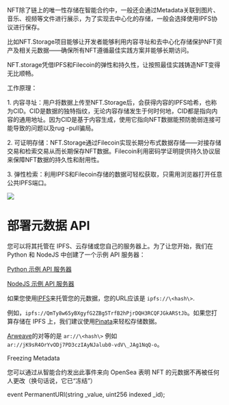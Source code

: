 NFT除了链上的唯一性存储在智能合约中，一般还会通过Metadata关联到图片、音乐、视频等文件进行展示，为了实现去中心化的存储，一般会选择使用IPFS协议进行保存。

比如NFT.Storage项目能够让开发者能够利用内容寻址和去中心化存储保护NFT资产及相关元数据——确保所有NFT遵循最佳实践方案并能够长期访问。

NFT.storage凭借IPFS和Filecoin的弹性和持久性，让按照最佳实践铸造NFT变得无比顺畅。

工作原理：

1\. 内容寻址：用户将数据上传至NFT.Storage后，会获得内容的IPFS哈希，也称为CID。CID是数据的独特指纹，无论内容存储发生于何时何地，CID都是指向内容的通用地址。因为CID是基于内容生成，使用它指向NFT数据能预防脆弱连接可能导致的问题以及rug -pull骗局。

2\. 可证明存储：NFT.Storage通过Filecoin实现长期分布式数据存储——对接存储交易和检索交易从而长期保存NFT数据。Filecoin利用密码学证明提供持久协议层来保障NFT数据的持久性和耐用性。

3\. 弹性检索：利用IPFS和Filecoin存储的数据可轻松获取，只需用浏览器打开任意公共IPFS端口。

![](/nft_docs/images/C8E8B9247E689ABA6EB41B59F328D4D6.png)

# 部署元数据 API

您可以将其托管在 IPFS、云存储或您自己的服务器上。为了让您开始，我们在 Python 和 NodeJS 中创建了一个示例 API 服务器：

[Python 示例 API 服务器](https://github.com/ProjectOpenSea/metadata-api-python)

[NodeJS 示例 API 服务器](https://github.com/ProjectOpenSea/metadata-api-nodejs)

如果您使用[IPFS](https://ipfs.io/)来托管您的元数据，您的URL应该是 `ipfs://\<hash\>`. 

例如，`ipfs://QmTy8w65yBXgyfG2ZBg5TrfB2hPjrDQH3RCQFJGkARStJb`。如果您打算存储在 IPFS 上，我们建议使用[Pinata](https://pinata.cloud/)来轻松存储数据。

[Arweave](https://www.arweave.org/)的对等的是 `ar://\<hash\>` 例如`ar://jK9sR4OrYvODj7PD3czIAyNJalub0-vdV\_JAg1NqQ-o`。

Freezing Metadata

您可以通过从智能合约发出此事件来向 OpenSea 表明 NFT 的元数据不再被任何人更改（换句话说，它已“冻结”）

event PermanentURI(string \_value, uint256 indexed \_id);